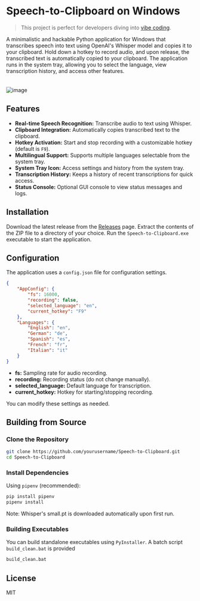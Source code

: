 # Speech-to-Clipboard on Windows

> This project is perfect for developers diving into [vibe coding](https://en.wikipedia.org/wiki/Vibe_coding).

A minimalistic and hackable Python application for Windows that transcribes speech into text using OpenAI's Whisper model and copies it to your clipboard. Hold down a hotkey to record audio, and upon release, the transcribed text is automatically copied to your clipboard. The application runs in the system tray, allowing you to select the language, view transcription history, and access other features. 
<br /><br /><br />
![image](https://github.com/user-attachments/assets/cf51fd8b-ef8c-4620-9bd4-da06c4b56906)

## Features

- **Real-time Speech Recognition:** Transcribe audio to text using Whisper.
- **Clipboard Integration:** Automatically copies transcribed text to the clipboard.
- **Hotkey Activation:** Start and stop recording with a customizable hotkey (default is `F9`).
- **Multilingual Support:** Supports multiple languages selectable from the system tray.
- **System Tray Icon:** Access settings and history from the system tray.
- **Transcription History:** Keeps a history of recent transcriptions for quick access.
- **Status Console:** Optional GUI console to view status messages and logs.

## Installation

Download the latest release from the [Releases](https://github.com/yourusername/Speech-to-Clipboard/releases) page. Extract the contents of the ZIP file to a directory of your choice. Run the `Speech-to-Clipboard.exe` executable to start the application.

## Configuration

The application uses a `config.json` file for configuration settings.

```json config.json
{
    "AppConfig": {
        "fs": 16000,
        "recording": false,
        "selected_language": "en",
        "current_hotkey": "F9"
    },
    "Languages": {
        "English": "en",
        "German": "de",
        "Spanish": "es",
        "French": "fr",
        "Italian": "it"
    }
}
```

- **fs:** Sampling rate for audio recording.
- **recording:** Recording status (do not change manually).
- **selected_language:** Default language for transcription.
- **current_hotkey:** Hotkey for starting/stopping recording.

You can modify these settings as needed.

## Building from Source

### Clone the Repository

```bash
git clone https://github.com/yourusername/Speech-to-Clipboard.git
cd Speech-to-Clipboard
```

### Install Dependencies

Using `pipenv` (recommended):

```bash
pip install pipenv
pipenv install
```

Note: Whisper's small.pt is downloaded automatically upon first run.

### Building Executables

You can build standalone executables using `PyInstaller`. A batch script `build_clean.bat` is provided

```bash
build_clean.bat
```

## License
MIT
